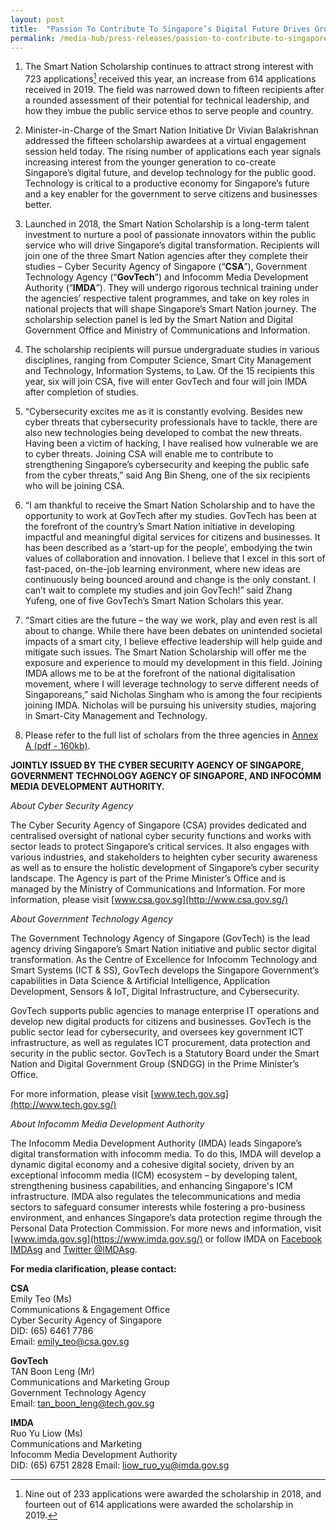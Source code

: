 ```yaml
---
layout: post
title:  "Passion To Contribute To Singapore’s Digital Future Drives Growth In Smart Nation Scholarship"
permalink: /media-hub/press-releases/passion-to-contribute-to-singapores-digital-future-drives-growth-in-smart-nation-scholarship
---
```


1.  The Smart Nation Scholarship continues to attract strong interest with 723 applications[^1] received this year, an increase from 614 applications received in 2019. The field was narrowed down to fifteen recipients after a rounded assessment of their potential for technical leadership, and how they imbue the public service ethos to serve people and country.

2. Minister-in-Charge of the Smart Nation Initiative Dr Vivian Balakrishnan addressed the fifteen scholarship awardees at a virtual engagement session held today. The rising number of applications each year signals increasing interest from the younger generation to co-create Singapore’s digital future, and develop technology for the public good. Technology is critical to a productive economy for Singapore’s future and a key enabler for the government to serve citizens and businesses better.

3. Launched in 2018, the Smart Nation Scholarship is a long-term talent investment to nurture a pool of passionate innovators within the public service who will drive Singapore’s digital transformation. Recipients will join one of the three Smart Nation agencies after they complete their studies – Cyber Security Agency of Singapore (“**CSA**”), Government Technology Agency (“**GovTech**”) and Infocomm Media Development Authority (“**IMDA**”). They will undergo rigorous technical training under the agencies’ respective talent programmes, and take on key roles in national projects that will shape Singapore’s Smart Nation journey. The scholarship selection panel is led by the Smart Nation and Digital Government Office and Ministry of Communications and Information.

4. The scholarship recipients will pursue undergraduate studies in various disciplines, ranging from Computer Science, Smart City Management and Technology, Information Systems, to Law. Of the 15 recipients this year, six will join CSA, five will enter GovTech and four will join IMDA after completion of studies.

5. “Cybersecurity excites me as it is constantly evolving. Besides new cyber threats that cybersecurity professionals have to tackle, there are also new technologies being developed to combat the new threats. Having been a victim of hacking, I have realised how vulnerable we are to cyber threats. Joining CSA will enable me to contribute to strengthening Singapore’s cybersecurity and keeping the public safe from the cyber threats,” said Ang Bin Sheng, one of the six recipients who will be joining CSA.

6. “I am thankful to receive the Smart Nation Scholarship and to have the opportunity to work at GovTech after my studies. GovTech has been at the forefront of the country’s Smart Nation initiative in developing impactful and meaningful digital services for citizens and businesses. It has been described as a ‘start-up for the people’, embodying the twin values of collaboration and innovation. I believe that I excel in this sort of fast-paced, on-the-job learning environment, where new ideas are continuously being bounced around and change is the only constant. I can’t wait to complete my studies and join GovTech!” said Zhang Yufeng, one of five GovTech’s Smart Nation Scholars this year.

7. “Smart cities are the future – the way we work, play and even rest is all about to change. While there have been debates on unintended societal impacts of a smart city, I believe effective leadership will help guide and mitigate such issues. The Smart Nation Scholarship will offer me the exposure and experience to mould my development in this field. Joining IMDA allows me to be at the forefront of the national digitalisation movement, where I will leverage technology to serve different needs of Singaporeans,” said Nicholas Singham who is among the four recipients joining IMDA. Nicholas will be pursuing his university studies, majoring in Smart-City Management and Technology.

8. Please refer to the full list of scholars from the three agencies in [Annex A (pdf - 160kb)](/files/press-releases/2020/smart-nation-scholarship-2020-annex-a.pdf).

**JOINTLY ISSUED BY THE CYBER SECURITY AGENCY OF SINGAPORE, GOVERNMENT TECHNOLOGY AGENCY OF SINGAPORE, AND INFOCOMM MEDIA DEVELOPMENT AUTHORITY.**

_About Cyber Security Agency_

The Cyber Security Agency of Singapore (CSA) provides dedicated and centralised oversight of national cyber security functions and works with sector leads to protect Singapore’s critical services. It also engages with various industries, and stakeholders to heighten cyber security awareness as well as to ensure the holistic development of Singapore’s cyber security landscape. The Agency is part of the Prime Minister’s Office and is managed by the Ministry of Communications and Information. For more information, please visit [www.csa.gov.sg](http://www.csa.gov.sg/)

_About Government Technology Agency_

The Government Technology Agency of Singapore (GovTech) is the lead agency driving Singapore’s Smart Nation initiative and public sector digital transformation. As the Centre of Excellence for Infocomm Technology and Smart Systems (ICT & SS), GovTech develops the Singapore Government’s capabilities in Data Science & Artificial Intelligence, Application Development, Sensors & IoT, Digital Infrastructure, and Cybersecurity.

GovTech supports public agencies to manage enterprise IT operations and develop new digital products for citizens and businesses. GovTech is the public sector lead for cybersecurity, and oversees key government ICT infrastructure, as well as regulates ICT procurement, data protection and security in the public sector. GovTech is a Statutory Board under the Smart Nation and Digital Government Group (SNDGG) in the Prime Minister’s Office.

For more information, please visit [www.tech.gov.sg](http://www.tech.gov.sg/)

_About Infocomm Media Development Authority_

The Infocomm Media Development Authority (IMDA) leads Singapore’s digital transformation with infocomm media. To do this, IMDA will develop a dynamic digital economy and a cohesive digital society, driven by an exceptional infocomm media (ICM) ecosystem – by developing talent, strengthening business capabilities, and enhancing Singapore's ICM infrastructure. IMDA also regulates the telecommunications and media sectors to safeguard consumer interests while fostering a pro-business environment, and enhances Singapore’s data protection regime through the Personal Data Protection Commission. For more news and information, visit [www.imda.gov.sg](https://www.imda.gov.sg/) or follow IMDA on [Facebook IMDAsg](https://www.facebook.com/IMDAsg) and [Twitter @IMDAsg](https://twitter.com/imdasg).

**For media clarification, please contact:**

**CSA**<br>
Emily  Teo (Ms)  
Communications & Engagement Office  
Cyber Security Agency of Singapore  
DID: (65) 6461 7786  
Email: [emily_teo@csa.gov.sg](mailto:emily_teo@csa.gov.sg)

**GovTech**<br>
TAN Boon Leng (Mr)  
Communications and Marketing Group  
Government Technology Agency  
Email: [tan_boon_leng@tech.gov.sg](mailto:tan_boon_leng@tech.gov.sg)

**IMDA**<br>
Ruo Yu Liow (Ms)  
Communications and Marketing  
Infocomm Media Development Authority  
DID: (65) 6751 2828
Email:  [liow_ruo_yu@imda.gov.sg](mailto:liow_ruo_yu@imda.gov.sg)


[^1]: Nine out of 233 applications were awarded the scholarship in 2018, and fourteen out of 614 applications were awarded the scholarship in 2019.
